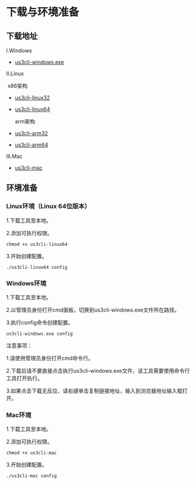# 下载与环境准备

## 下载地址

Ⅰ.Windows

- [us3cli-windows.exe](http://us3-release.cn-bj.ufileos.com/us3cli/us3cli-windows.exe)

Ⅱ.Linux

​        x86架构

- [us3cli-linux32](http://us3-release.cn-bj.ufileos.com/us3cli/us3cli-linux32)

- [us3cli-linux64](http://us3-release.cn-bj.ufileos.com/us3cli/us3cli-linux64)

  arm架构

- [us3cli-arm32](http://us3-release.cn-bj.ufileos.com/us3cli/us3cli-arm32)

- [us3cli-arm64](http://us3-release.cn-bj.ufileos.com/us3cli/us3cli-arm64)

Ⅲ.Mac

- [us3cli-mac](http://us3-release.cn-bj.ufileos.com/us3cli/us3cli-mac)

## 环境准备

### Linux环境（Linux 64位版本）

1.下载工具至本地。

2.添加可执行权限。

```
chmod +x us3cli-linux64 
```

3.开始创建配置。

```
./us3cli-linux64 config
```

### Windows环境

1.下载工具至本地。

2.以管理员身份打开cmd面板，切换到us3cli-windows.exe文件所在路径。

3.执行config命令创建配置。

```
us3cli-windows.exe config
```

注意事项：

1.请使用管理员身份打开cmd命令行。

2.下载后请不要直接点击执行us3cli-windows.exe文件，该工具需要使用命令行工具打开执行。

3.如果点击下载无反应，请右键单击复制链接地址，输入到浏览器地址输入框打开。

### Mac环境

1.下载工具至本地。

2.添加可执行权限。

```
chmod +x us3cli-mac
```

3.开始创建配置。

```
./us3cli-mac config
```

